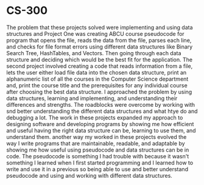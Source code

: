 # CS-300
The problem that these projects solved were implementing and using data structures and Project One was creating ABCU course pseudocode for program that opens the file, reads the data from the file, parses each line, and checks for file format errors using different data structures like Binary Search Tree, HashTables, and Vectors. Then going through each data structure and deciding which would be the best fit for the application. The second project involved creating a code that reads information from a file, lets the user either load file data into the chosen data structure, print an alphanumeric list of all the courses in the Computer Science department and, print the course title and the prerequisites for any individual course after choosing the best data structure. I approached the problem by using data structures, learning and implementing, and understanding their differences and strengths. The roadblocks were overcome by working with snd better understanding the different data structures and what htye do and debugging a lot. The work in these projects expanded my approach to designing software and developing programs by showing me how efficient and useful having the right data structure can be, learning to use them, and understand them. another way my worked in these projects evolved the way I write programs that are maintainable, readable, and adaptable by showing me how useful using pseudocode and data structures can be in code. The pseudocode is something I had trouble with because it wasn't something I learned when I first started programming and I learned how to write and use it in a previous so being able to use and better understand pseudocode and using and working with different data structures. 
